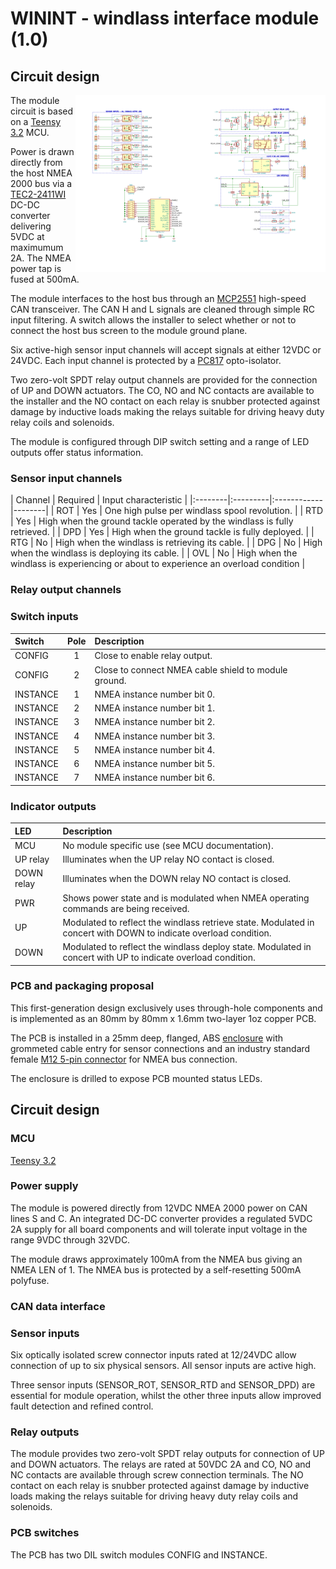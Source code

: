 # WININT - windlass interface module (1.0)

## Circuit design

<a href="schematic.pdf">
<img align="right" width="400" src="schematic.svg">
</a>

The module circuit is based on a
[Teensy 3.2](https://www.pjrc.com/store/teensy32.html)
MCU.

Power is drawn directly from the host NMEA 2000 bus via a
[TEC2-2411WI](https://www.tracopower.com/products/tec2wi.pdf)
DC-DC converter delivering 5VDC at maximumum 2A.
The NMEA power tap is fused at 500mA.

The module interfaces to the host bus through an
[MCP2551](https://docs.rs-online.com/f763/0900766b8140ba57.pdf)
high-speed CAN transceiver.
The CAN H and L signals are cleaned through simple RC input
filtering.
A switch allows the installer to select whether or not to
connect the host bus screen to the module ground plane.

Six active-high sensor input channels will accept signals at either
12VDC or 24VDC.
Each input channel is protected by a
[PC817](http://www.soselectronic.cz/a_info/resource/d/pc817.pdf)
opto-isolator.

Two zero-volt SPDT relay output channels are provided for the
connection of UP and DOWN actuators.
The CO, NO and NC contacts are available to the installer and the
NO contact on each relay is snubber protected against damage by
inductive loads making the relays suitable for driving heavy duty relay
coils and solenoids.

The module is configured through DIP switch setting and a range of LED
outputs offer status information.

### Sensor input channels

| Channel | Required | Input characteristic |
|:--------|:---------|:------------|--------|
| ROT     | Yes      | One high pulse per windlass spool revolution. |
| RTD     | Yes      | High when the ground tackle operated by the windlass is fully retrieved. |
| DPD     | Yes      | High when the ground tackle is fully deployed. |
| RTG     | No       | High when the windlass is retrieving its cable. |
| DPG     | No       | High when the windlass is deploying its cable. |
| OVL     | No       | High when the windlass is experiencing or about to experience an overload condition |

### Relay output channels

### Switch inputs

| Switch   | Pole | Description |
|:---------|:----:|:------------|
| CONFIG   | 1    | Close to enable relay output. |
| CONFIG   | 2    | Close to connect NMEA cable shield to module ground. |
| INSTANCE | 1    | NMEA instance number bit 0. |
| INSTANCE | 2    | NMEA instance number bit 1. |
| INSTANCE | 3    | NMEA instance number bit 2. |
| INSTANCE | 4    | NMEA instance number bit 3. |
| INSTANCE | 5    | NMEA instance number bit 4. |
| INSTANCE | 6    | NMEA instance number bit 5. |
| INSTANCE | 7    | NMEA instance number bit 6. |

### Indicator outputs

| LED        | Description | 
|:-----------|:------------|
| MCU        | No module specific use (see MCU documentation). |
| UP relay   | Illuminates when the UP relay NO contact is closed. |
| DOWN relay | Illuminates when the DOWN relay NO contact is closed. |
| PWR        | Shows power state and is modulated when NMEA operating commands are being received. | 
| UP         | Modulated to reflect the windlass retrieve state. Modulated in concert with DOWN to indicate overload condition. |
| DOWN       | Modulated to reflect the windlass deploy state. Modulated in concert with UP to indicate overload condition. | 

### PCB and packaging proposal

This first-generation design exclusively uses through-hole components
and is implemented as an 80mm by 80mm x 1.6mm two-layer 1oz copper PCB.

The PCB is installed in a 25mm deep, flanged, ABS
[enclosure](https://docs.rs-online.com/960c/0900766b814af9a1.pdf)
with grommeted cable entry for sensor connections and an industry
standard female
[M12 5-pin connector](https://docs.rs-online.com/e3ad/0900766b8152901f.pdf)
for NMEA bus connection.

The enclosure is drilled to expose PCB mounted status LEDs.

## Circuit design

### MCU

[Teensy 3.2](https://www.pjrc.com/store/teensy32.html)

### Power supply

The module is powered directly from 12VDC NMEA 2000 power
on CAN lines S and C.
An integrated DC-DC converter provides a regulated 5VDC 2A
supply for all board components and will tolerate input
voltage in the range 9VDC through 32VDC.

The module draws approximately 100mA from the NMEA bus giving
an NMEA LEN of 1.
The NMEA bus is protected by a self-resetting 500mA polyfuse.

### CAN data interface


### Sensor inputs 

Six optically isolated screw connector inputs rated at 12/24VDC
allow connection of up to six physical sensors.
All sensor inputs are active high.

Three sensor inputs (SENSOR_ROT, SENSOR_RTD and SENSOR_DPD) are
essential for module operation, whilst the other three inputs allow
improved fault detection and refined control.


### Relay outputs

The module provides two zero-volt SPDT relay outputs for connection of
UP and DOWN actuators.
The relays are rated at 50VDC 2A and CO, NO and NC contacts are
available through screw connection terminals.
The NO contact on each relay is snubber protected against damage by
inductive loads making the relays suitable for driving heavy duty relay
coils and solenoids.

### PCB switches

The PCB has two DIL switch modules CONFIG and INSTANCE.


